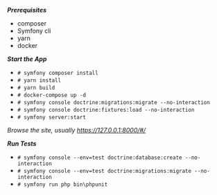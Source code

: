 ***Prerequisites**** composer* Symfony cli* yarn* docker***Start the App***  - `# symfony composer install`  - `# yarn install`  - `# yarn build`  - `# docker-compose up -d`  - `# symfony console doctrine:migrations:migrate --no-interaction`  - `# symfony console doctrine:fixtures:load --no-interaction`  - `# symfony server:start`  _Browse the site, usually https://127.0.0.1:8000/#/_***Run Tests***- `# symfony console --env=test doctrine:database:create --no-interaction`- `# symfony console --env=test doctrine:migrations:migrate --no-interaction`- `# symfony run php bin\phpunit`